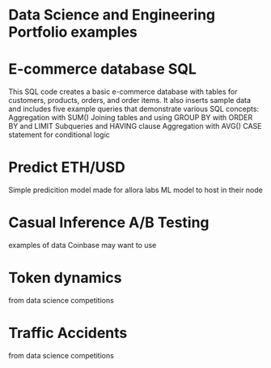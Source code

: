 # Data Science and Engineering Portfolio examples 


# E-commerce database SQL 
This SQL code creates a basic e-commerce database with tables for customers, products, orders, and order items. It also inserts sample data and includes five example queries that demonstrate various SQL concepts:
Aggregation with SUM()
Joining tables and using GROUP BY with ORDER BY and LIMIT
Subqueries and HAVING clause
Aggregation with AVG()
CASE statement for conditional logic

# Predict ETH/USD 
Simple predicition model made for allora labs ML model to host in their node 

# Casual Inference A/B Testing 
examples of data Coinbase may want to use 

# Token dynamics 
from data science competitions 

# Traffic Accidents
from data science competitions 
